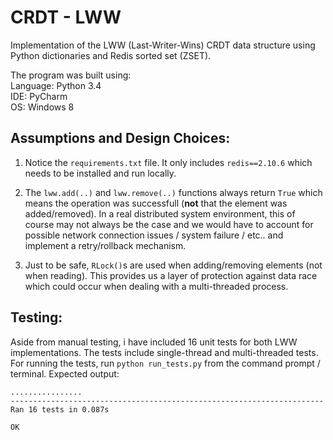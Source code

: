 # CRDT - LWW
Implementation of the LWW (Last-Writer-Wins) CRDT data structure
using Python dictionaries and Redis sorted set (ZSET).

The program was built using: <br />
Language: Python 3.4 <br />
IDE: PyCharm <br />
OS: Windows 8


## Assumptions and Design Choices:

1. Notice the `requirements.txt` file. It only includes `redis==2.10.6` which needs to be installed and run locally. 

2. The `lww.add(..)` and `lww.remove(..)` functions always return `True` which means the operation was successfull
(**not** that the element was added/removed).
In a real distributed system environment, this of course may not always be the case and we would have to account for possible
network connection issues / system failure / etc.. and implement a retry/rollback mechanism.

3. Just to be safe, `RLock()`s are used when adding/removing elements (not when reading).
This provides us a layer of protection against data race which could occur when dealing with a multi-threaded process.

## Testing:

Aside from manual testing, i have included 16 unit tests for both LWW implementations.
The tests include single-thread and multi-threaded tests.
For running the tests, run `python run_tests.py` from the command prompt / terminal.
Expected output:
```
................
----------------------------------------------------------------------
Ran 16 tests in 0.087s

OK
```
